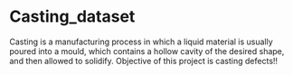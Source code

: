 # Casting_dataset
Casting is a manufacturing process in which a liquid material is usually poured into a mould, which contains a hollow cavity of the desired shape, and then allowed to solidify. Objective of this project is casting defects!!
